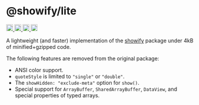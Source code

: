 # @showify/lite

<p align="left">
  <a href="https://www.npmjs.com/package/@showify/lite">
    <img src="https://img.shields.io/npm/dm/@showify/lite.svg" alt="downloads" height="18">
  </a>
  <a href="https://www.npmjs.com/package/@showify/lite">
    <img src="https://img.shields.io/npm/v/@showify/lite.svg" alt="npm version" height="18">
  </a>
  <a href="https://bundlephobia.com/package/@showify/lite">
    <img src="https://img.shields.io/bundlephobia/minzip/@showify/lite.svg" alt="minzipped size" height="18">
  </a>
  <a href="https://github.com/Snowflyt/@showify/lite">
    <img src="https://img.shields.io/npm/l/@showify/lite.svg" alt="MPL 2.0 license" height="18">
  </a>
</p>

A lightweight (and faster) implementation of the [showify](https://github.com/Snowflyt/showify) package under 4kB of minified+gzipped code.

The following features are removed from the original package:

- ANSI color support.
- `quoteStyle` is limited to `"single"` or `"double"`.
- The `showHidden: "exclude-meta"` option for `show()`.
- Special support for `ArrayBuffer`, `SharedArrayBuffer`, `DataView`, and special properties of typed arrays.
